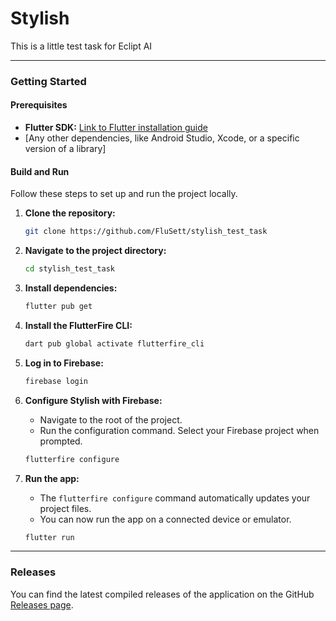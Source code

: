 # Stylish

This is a little test task for Eclipt AI

---

### **Getting Started**

#### **Prerequisites**

* **Flutter SDK:** [Link to Flutter installation guide](https://flutter.dev/docs/get-started/install)
* [Any other dependencies, like Android Studio, Xcode, or a specific version of a library]

#### **Build and Run**

Follow these steps to set up and run the project locally.

1.  **Clone the repository:**
    ```bash
    git clone https://github.com/FluSett/stylish_test_task
    ```

2.  **Navigate to the project directory:**
    ```bash
    cd stylish_test_task
    ```

3.  **Install dependencies:**
    ```bash
    flutter pub get
    ```

4.  **Install the FlutterFire CLI:**
    ```bash
    dart pub global activate flutterfire_cli
    ```

5.  **Log in to Firebase:**
    ```bash
    firebase login
    ```

6.  **Configure Stylish with Firebase:**
    * Navigate to the root of the project.
    * Run the configuration command. Select your Firebase project when prompted.

    ```bash
    flutterfire configure
    ```

7.  **Run the app:**
    * The `flutterfire configure` command automatically updates your project files.
    * You can now run the app on a connected device or emulator.

    ```bash
    flutter run
    ```

---

### **Releases**

You can find the latest compiled releases of the application on the GitHub [Releases page](https://github.com/FluSett/stylish_test_task/releases).